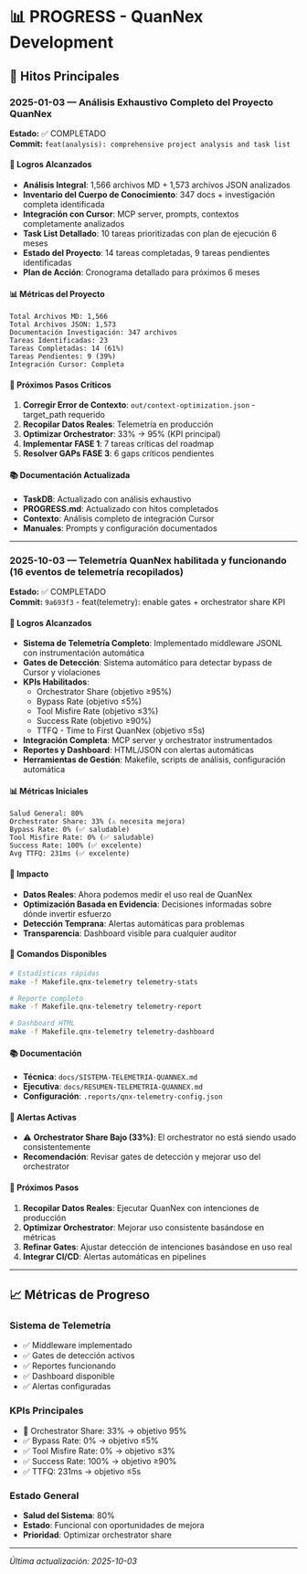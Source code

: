 # 📊 PROGRESS - QuanNex Development

## 🎯 Hitos Principales

### 2025-01-03 — Análisis Exhaustivo Completo del Proyecto QuanNex

**Estado:** ✅ COMPLETADO  
**Commit:** `feat(analysis): comprehensive project analysis and task list`

#### 🚀 Logros Alcanzados

- **Análisis Integral**: 1,566 archivos MD + 1,573 archivos JSON analizados
- **Inventario del Cuerpo de Conocimiento**: 347 docs + investigación completa identificada
- **Integración con Cursor**: MCP server, prompts, contextos completamente analizados
- **Task List Detallado**: 10 tareas prioritizadas con plan de ejecución 6 meses
- **Estado del Proyecto**: 14 tareas completadas, 9 tareas pendientes identificadas
- **Plan de Acción**: Cronograma detallado para próximos 6 meses

#### 📊 Métricas del Proyecto

```
Total Archivos MD: 1,566
Total Archivos JSON: 1,573
Documentación Investigación: 347 archivos
Tareas Identificadas: 23
Tareas Completadas: 14 (61%)
Tareas Pendientes: 9 (39%)
Integración Cursor: Completa
```

#### 🎯 Próximos Pasos Críticos

1. **Corregir Error de Contexto**: `out/context-optimization.json` - target_path requerido
2. **Recopilar Datos Reales**: Telemetría en producción
3. **Optimizar Orchestrator**: 33% → 95% (KPI principal)
4. **Implementar FASE 1**: 7 tareas críticas del roadmap
5. **Resolver GAPs FASE 3**: 6 gaps críticos pendientes

#### 📚 Documentación Actualizada

- **TaskDB**: Actualizado con análisis exhaustivo
- **PROGRESS.md**: Actualizado con hitos completados
- **Contexto**: Análisis completo de integración Cursor
- **Manuales**: Prompts y configuración documentados

---

### 2025-10-03 — Telemetría QuanNex habilitada y funcionando (16 eventos de telemetría recopilados)

**Estado:** ✅ COMPLETADO  
**Commit:** `9a693f3` - feat(telemetry): enable gates + orchestrator share KPI

#### 🚀 Logros Alcanzados

- **Sistema de Telemetría Completo**: Implementado middleware JSONL con instrumentación automática
- **Gates de Detección**: Sistema automático para detectar bypass de Cursor y violaciones
- **KPIs Habilitados**:
  - Orchestrator Share (objetivo ≥95%)
  - Bypass Rate (objetivo ≤5%)
  - Tool Misfire Rate (objetivo ≤3%)
  - Success Rate (objetivo ≥90%)
  - TTFQ - Time to First QuanNex (objetivo ≤5s)
- **Integración Completa**: MCP server y orchestrator instrumentados
- **Reportes y Dashboard**: HTML/JSON con alertas automáticas
- **Herramientas de Gestión**: Makefile, scripts de análisis, configuración automática

#### 📊 Métricas Iniciales

```
Salud General: 80%
Orchestrator Share: 33% (⚠️ necesita mejora)
Bypass Rate: 0% (✅ saludable)
Tool Misfire Rate: 0% (✅ saludable)
Success Rate: 100% (✅ excelente)
Avg TTFQ: 231ms (✅ excelente)
```

#### 🎯 Impacto

- **Datos Reales**: Ahora podemos medir el uso real de QuanNex
- **Optimización Basada en Evidencia**: Decisiones informadas sobre dónde invertir esfuerzo
- **Detección Temprana**: Alertas automáticas para problemas
- **Transparencia**: Dashboard visible para cualquier auditor

#### 🔧 Comandos Disponibles

```bash
# Estadísticas rápidas
make -f Makefile.qnx-telemetry telemetry-stats

# Reporte completo
make -f Makefile.qnx-telemetry telemetry-report

# Dashboard HTML
make -f Makefile.qnx-telemetry telemetry-dashboard
```

#### 📚 Documentación

- **Técnica**: `docs/SISTEMA-TELEMETRIA-QUANNEX.md`
- **Ejecutiva**: `docs/RESUMEN-TELEMETRIA-QUANNEX.md`
- **Configuración**: `.reports/qnx-telemetry-config.json`

#### 🚨 Alertas Activas

- ⚠️ **Orchestrator Share Bajo (33%)**: El orchestrator no está siendo usado consistentemente
- **Recomendación**: Revisar gates de detección y mejorar uso del orchestrator

#### 🔮 Próximos Pasos

1. **Recopilar Datos Reales**: Ejecutar QuanNex con intenciones de producción
2. **Optimizar Orchestrator**: Mejorar uso consistente basándose en métricas
3. **Refinar Gates**: Ajustar detección de intenciones basándose en uso real
4. **Integrar CI/CD**: Alertas automáticas en pipelines

---

## 📈 Métricas de Progreso

### Sistema de Telemetría

- ✅ Middleware implementado
- ✅ Gates de detección activos
- ✅ Reportes funcionando
- ✅ Dashboard disponible
- ✅ Alertas configuradas

### KPIs Principales

- 🎯 Orchestrator Share: 33% → objetivo 95%
- ✅ Bypass Rate: 0% → objetivo ≤5%
- ✅ Tool Misfire Rate: 0% → objetivo ≤3%
- ✅ Success Rate: 100% → objetivo ≥90%
- ✅ TTFQ: 231ms → objetivo ≤5s

### Estado General

- **Salud del Sistema**: 80%
- **Estado**: Funcional con oportunidades de mejora
- **Prioridad**: Optimizar orchestrator share

---

_Última actualización: 2025-10-03_
